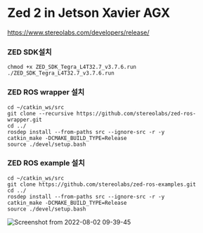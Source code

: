 # Zed 2 in Jetson Xavier AGX
https://www.stereolabs.com/developers/release/
### ZED SDK설치
```
chmod +x ZED_SDK_Tegra_L4T32.7_v3.7.6.run 
./ZED_SDK_Tegra_L4T32.7_v3.7.6.run 
```
### ZED ROS wrapper 설치
```
cd ~/catkin_ws/src
git clone --recursive https://github.com/stereolabs/zed-ros-wrapper.git
cd ../
rosdep install --from-paths src --ignore-src -r -y
catkin_make -DCMAKE_BUILD_TYPE=Release
source ./devel/setup.bash
```

### ZED ROS example 설치
```
cd ~/catkin_ws/src
git clone https://github.com/stereolabs/zed-ros-examples.git
cd ../
rosdep install --from-paths src --ignore-src -r -y
catkin_make -DCMAKE_BUILD_TYPE=Release
source ./devel/setup.bash
```
![Screenshot from 2022-08-02 09-39-45](https://user-images.githubusercontent.com/88171531/182267706-bfb8d529-9db2-45be-9c92-109623406a0c.png)
